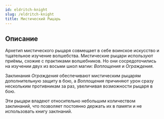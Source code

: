 ```yaml
---
id: eldritch-knight
slug: /eldritch-knight
title: Мистический Рыцарь
---
```

## Описание
Архетип мистического рыцаря совмещает в себе воинское искусство и тщательное изучение волшебства. Мистические рыцари используют приёмы, схожие с практиками волшебников. Но они сосредоточились на изучении двух из восьми школ магии: _Воплощения_ и _Ограждения_.

Заклинания _Ограждения_ обеспечивают мистическим рыцарям дополнительную защиту в бою, а _Воплощения_ причиняют урон сразу нескольким противникам за раз, увеличивая возможности рыцаря в бою.

Эти рыцари владеют относительно небольшим количеством заклинаний, что позволяет постоянно держать их в памяти и не использовать книгу заклнаний.